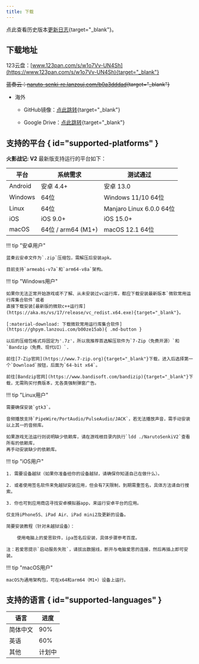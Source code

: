 ```yaml
---
title: 下载
---
```


点此查看历史版本[更新日志](../../changelog/index.md){target="_blank"}。

## 下载地址

123云盘：[www.123pan.com/s/w1o7Vv-UN4Sh](https://www.123pan.com/s/w1o7Vv-UN4Sh){target="_blank"}

~~蓝奏云：[naruto-senki-re.lanzouj.com/b0a3dddad](https://naruto-senki-re.lanzouj.com/b0a3dddad){target="_blank"}~~

- 海外

    - GitHub镜像：[点此跳转](https://github.com/Naruto-Senki/files/releases/tag/latest){target="_blank"}

    - Google Drive：[点此跳转](https://drive.google.com/drive/folders/1addvZRBvPBGDJtiLdzMWgd6C_qiVS3Lt?usp=sharing){target="_blank"}

## 支持的平台 { id="supported-platforms" }

**火影战记: V2** 最新版支持运行的平台如下：

| 平台    | 系统需求           | 测试通过                 |
| ------- | ------------------ | ------------------------ |
| Android | 安卓 4.4+          | 安卓 13.0                |
| Windows | 64位               | Windows 11/10 64位       |
| Linux   | 64位               | Manjaro Linux 6.0.0 64位 |
| iOS     | iOS 9.0+           | iOS 15.0+                |
| macOS   | 64位 / arm64 (M1+) | macOS 12.1 64位          |


!!! tip "安卓用户"

    蓝奏云安卓文件为`.zip`压缩包，需解压后安装apk。

    目前支持`armeabi-v7a`和`arm64-v8a`架构。

!!! tip "Windows用户"

    如果你无法正常开始游戏或不了解、从未安装过vc运行库，都应下载安装最新版本`微软常用运行库集合软件`或者
    直接下载安装[最新版的微软c++运行库](https://aka.ms/vs/17/release/vc_redist.x64.exe){target="_blank"}。

    [:material-download: 下载微软常用运行库集合软件](https://ghpym.lanzoui.com/b00ze15ab){ .md-button }

    以后的压缩包格式将固定为'.7z'，所以我推荐首选解压软件为`7-Zip（免费开源）`和`Bandzip（免费、现代UI）`.

    前往[7-Zip官网](https://www.7-zip.org){target="_blank"}下载，进入后选择第一个`Download`按钮，后面为`64-bit x64`。

    前往[Bandzip官网](https://www.bandisoft.com/bandizip){target="_blank"}下载，无需购买付费版本，无各类强制弹窗广告。

!!! tip "Linux用户"

    需要确保安装`gtk3`。

    音频播放支持`PipeWire/PortAudio/PulseAudio/JACK`，若无法播放声音，需手动安装以上其一的音频库。

    如果游戏无法运行则说明缺少依赖库，请在游戏根目录内执行`ldd ./NarutoSenkiV2`查看所有的依赖库，
    再手动安装缺少的依赖库。

!!! tip "iOS用户"

    1. 需要设备越狱（如果你准备给你的设备越狱，请确保你知道自己在做什么）。

    2. 或者使用签名软件来免越狱安装应用，但会有7天限制，到期需重签名，具体方法请自行搜索。

    3. 你也可到应用商店寻找安卓模拟器app，来运行安卓平台的应用。

    仅支持iPhone5S、iPad Air、iPad mini2及更新的设备。

    简要安装教程（针对未越狱设备）：

        使用电脑上的爱思软件，ipa签名后安装，具体步骤参考百度。

    注：若爱思提示`启动服务失败`，请拔出数据线，断开与电脑爱思的连接，然后再插上即可安装。

!!! tip "macOS用户"

    macOS为通用架构包，可在x64和arm64（M1+）设备上运行。

## 支持的语言 { id="supported-languages" }

| 语言     | 进度   |
| -------- | ------ |
| 简体中文 | 90%    |
| 英语     | 60%    |
| 其他     | 计划中 |
